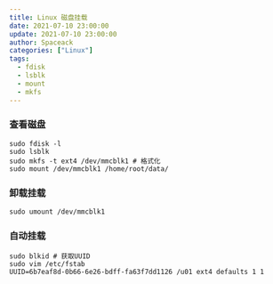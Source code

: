 ```yaml
---
title: Linux 磁盘挂载
date: 2021-07-10 23:00:00
update: 2021-07-10 23:00:00
author: Spaceack
categories: ["Linux"]
tags: 
  - fdisk
  - lsblk
  - mount
  - mkfs
---
```

### 查看磁盘

```
sudo fdisk -l
sudo lsblk
sudo mkfs -t ext4 /dev/mmcblk1 # 格式化
sudo mount /dev/mmcblk1 /home/root/data/
```

### 卸载挂载
```
sudo umount /dev/mmcblk1
```

### 自动挂载
```
sudo blkid # 获取UUID
sudo vim /etc/fstab
UUID=6b7eaf8d-0b66-6e26-bdff-fa63f7dd1126 /u01 ext4 defaults 1 1
```
